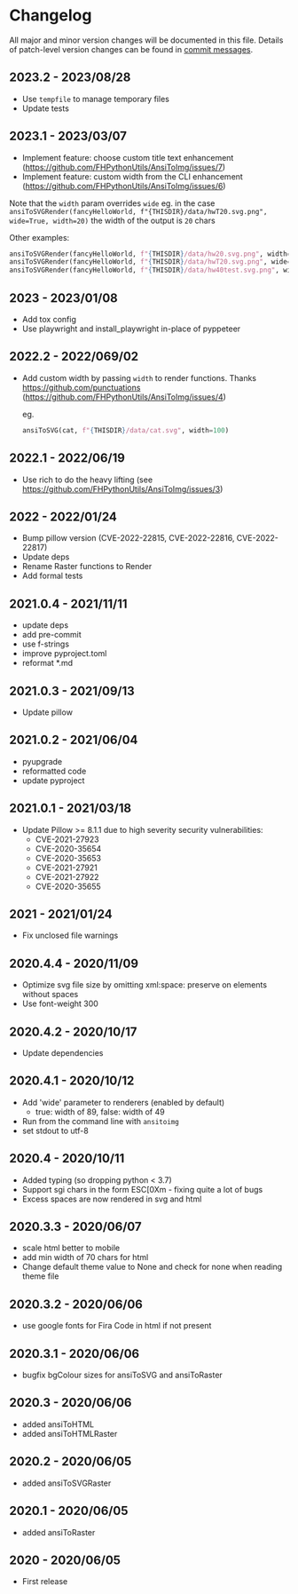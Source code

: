 # Changelog

All major and minor version changes will be documented in this file. Details of
patch-level version changes can be found in [commit messages](../../commits/master).

## 2023.2 - 2023/08/28

- Use `tempfile` to manage temporary files
- Update tests

## 2023.1 - 2023/03/07

- Implement feature: choose custom title text enhancement
  (https://github.com/FHPythonUtils/AnsiToImg/issues/7)
- Implement feature: custom width from the CLI enhancement
  (https://github.com/FHPythonUtils/AnsiToImg/issues/6)

Note that the `width` param overrides `wide` eg. in the case
`ansiToSVGRender(fancyHelloWorld, f"{THISDIR}/data/hwT20.svg.png", wide=True, width=20)`
the width of the output is `20` chars

Other examples:

```python
ansiToSVGRender(fancyHelloWorld, f"{THISDIR}/data/hw20.svg.png", width=20)
ansiToSVGRender(fancyHelloWorld, f"{THISDIR}/data/hwT20.svg.png", wide=True, width=20)
ansiToSVGRender(fancyHelloWorld, f"{THISDIR}/data/hw40test.svg.png", width=40, title="test")
```

## 2023 - 2023/01/08

- Add tox config
- Use playwright and install_playwright in-place of pyppeteer

## 2022.2 - 2022/069/02

- Add custom width by passing `width` to render functions. Thanks https://github.com/punctuations
  	(https://github.com/FHPythonUtils/AnsiToImg/issues/4)

	eg.

	```py
	ansiToSVG(cat, f"{THISDIR}/data/cat.svg", width=100)
	```

## 2022.1 - 2022/06/19

- Use rich to do the heavy lifting (see https://github.com/FHPythonUtils/AnsiToImg/issues/3)

## 2022 - 2022/01/24

- Bump pillow version (CVE-2022-22815, CVE-2022-22816, CVE-2022-22817)
- Update deps
- Rename Raster functions to Render
- Add formal tests

## 2021.0.4 - 2021/11/11

- update deps
- add pre-commit
- use f-strings
- improve pyproject.toml
- reformat *.md

## 2021.0.3 - 2021/09/13

- Update pillow

## 2021.0.2 - 2021/06/04

- pyupgrade
- reformatted code
- update pyproject

## 2021.0.1 - 2021/03/18

- Update Pillow >= 8.1.1 due to high severity security vulnerabilities:
	- CVE-2021-27923
	- CVE-2020-35654
	- CVE-2020-35653
	- CVE-2021-27921
	- CVE-2021-27922
	- CVE-2020-35655

## 2021 - 2021/01/24

- Fix unclosed file warnings

## 2020.4.4 - 2020/11/09

- Optimize svg file size by omitting xml:space: preserve on elements without spaces
- Use font-weight 300

## 2020.4.2 - 2020/10/17

- Update dependencies

## 2020.4.1 - 2020/10/12

- Add 'wide' parameter to renderers (enabled by default)
	- true: width of 89, false: width of 49
- Run from the command line with `ansitoimg`
- set stdout to utf-8

## 2020.4 - 2020/10/11

- Added typing (so dropping python < 3.7)
- Support sgi chars in the form ESC[0Xm - fixing quite a lot of bugs
- Excess spaces are now rendered in svg and html

## 2020.3.3 - 2020/06/07

- scale html better to mobile
- add min width of 70 chars for html
- Change default theme value to None and check for none when reading theme file

## 2020.3.2 - 2020/06/06

- use google fonts for Fira Code in html if not present

## 2020.3.1 - 2020/06/06

- bugfix bgColour sizes for ansiToSVG and ansiToRaster

## 2020.3 - 2020/06/06

- added ansiToHTML
- added ansiToHTMLRaster

## 2020.2 - 2020/06/05

- added ansiToSVGRaster

## 2020.1 - 2020/06/05

- added ansiToRaster

## 2020 - 2020/06/05

- First release

